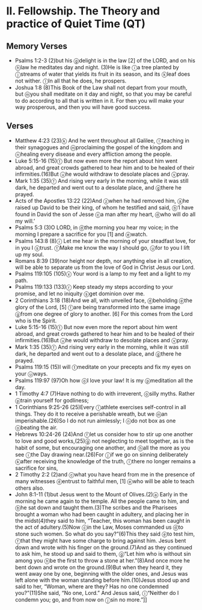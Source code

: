 #  II. Fellowship. The Theory and practice of Quiet Time (QT)

## Memory Verses
- Psalms 1:2-3 (2)<t>but his <f>ⓖ</f>delight is in the law <f>[2]</f> of the LORD, </t><t>and on his <f>ⓗ</f>law he meditates day and night. </t>(3)<pb/><t>He is like <f>ⓘ</f>a tree </t><t>planted by <f>ⓙ</f>streams of water </t><t>that yields its fruit in its season, </t><t>and its <f>ⓚ</f>leaf does not wither. </t><t><f>ⓛ</f>In all that he does, he prospers.</t>
- Joshua 1:8 (8)This Book of the Law shall not depart from your mouth, but <f>ⓜ</f>you shall meditate on it day and night, so that you may be careful to do according to all that is written in it. For then you will make your way prosperous, and then you will have good success.

## Verses
- Matthew 4:23 (23)<pb/><f>ⓚ</f> And he went throughout all Galilee, <f>ⓛ</f>teaching in their synagogues and <f>ⓜ</f>proclaiming the gospel of the kingdom and <f>ⓝ</f>healing every disease and every affliction among the people.
- Luke 5:15-16 (15)<f>ⓣ</f> But now even more the report about him went abroad, and great crowds gathered to hear him and to be healed of their infirmities.(16)But <f>ⓤ</f>he would withdraw to desolate places and <f>ⓥ</f>pray.
- Mark 1:35 (35)<pb/><f>ⓕ</f> And rising very early in the morning, while it was still dark, he departed and went out to a desolate place, and <f>ⓖ</f>there he prayed.
- Acts of the Apostles 13:22 (22)And <f>ⓩ</f>when he had removed him, <f>ⓐ</f>he raised up David to be their king, of whom he testified and said, <f>ⓑ</f>‘I have found in David the son of Jesse <f>ⓒ</f>a man after my heart, <f>ⓓ</f>who will do all my will.’
- Psalms 5:3 (3)<t>O LORD, in <f>ⓓ</f>the morning you hear my voice; </t><t>in the morning I prepare a sacrifice for you <f>[1]</f> and <f>ⓔ</f>watch. </t>
- Psalms 143:8 (8)<t><f>ⓡ</f> Let me hear in the morning of your steadfast love, </t><t>for in you I <f>ⓢ</f>trust. </t><t><f>ⓣ</f>Make me know the way I should go, </t><t><f>ⓤ</f>for to you I lift up my soul. </t>
- Romans 8:39 (39)nor height nor depth, nor anything else in all creation, will be able to separate us from the love of God in Christ Jesus our Lord.
- Psalms 119:105 (105)<pb/><t><f>ⓧ</f> Your word is a lamp to my feet </t><t>and a light to my path.</t>
- Psalms 119:133 (133)<t><f>ⓡ</f> Keep steady my steps according to your promise, </t><t>and let no iniquity <f>ⓢ</f>get dominion over me.</t>
- 2 Corinthians 3:18 (18)And we all, with unveiled face, <f>ⓓ</f>beholding <f>ⓔ</f>the glory of the Lord, <f>[5]</f> <f>ⓕ</f>are being transformed into the same image <f>ⓖ</f>from one degree of glory to another. <f>[6]</f> For this comes from the Lord who is the Spirit.
- Luke 5:15-16 (15)<f>ⓣ</f> But now even more the report about him went abroad, and great crowds gathered to hear him and to be healed of their infirmities.(16)But <f>ⓤ</f>he would withdraw to desolate places and <f>ⓥ</f>pray.
- Mark 1:35 (35)<pb/><f>ⓕ</f> And rising very early in the morning, while it was still dark, he departed and went out to a desolate place, and <f>ⓖ</f>there he prayed.
- Psalms 119:15 (15)<t>I will <f>ⓣ</f>meditate on your precepts </t><t>and fix my eyes on your <f>ⓤ</f>ways.</t>
- Psalms 119:97 (97)<pb/><t>Oh how <f>ⓞ</f>I love your law! </t><t>It is my <f>ⓟ</f>meditation all the day.</t>
- 1 Timothy 4:7 (7)Have nothing to do with irreverent, <f>ⓞ</f>silly myths. Rather <f>ⓟ</f>train yourself for godliness;
- 1 Corinthians 9:25-26 (25)Every <f>ⓛ</f>athlete exercises self-control in all things. They do it to receive a perishable wreath, but we <f>ⓜ</f>an imperishable.(26)So I do not run aimlessly; I <f>ⓝ</f>do not box as one <f>ⓞ</f>beating the air.
- Hebrews 10:24-26 (24)And <f>ⓕ</f>let us consider how to stir up one another to love and good works,(25)<f>ⓖ</f> not neglecting to meet together, as is the habit of some, but encouraging one another, and <f>ⓗ</f>all the more as you see <f>ⓘ</f>the Day drawing near.(26)<pb/>For <f>ⓙ</f>if we go on sinning deliberately <f>ⓚ</f>after receiving the knowledge of the truth, <f>ⓛ</f>there no longer remains a sacrifice for sins,
- 2 Timothy 2:2 (2)and <f>ⓒ</f>what you have heard from me in the presence of many witnesses <f>ⓓ</f>entrust to faithful men, <f>[1]</f> <f>ⓔ</f>who will be able to teach others also.
- John 8:1-11 (1)<pb/>but Jesus went to the Mount of Olives.(2)<f>ⓐ</f> Early in the morning he came again to the temple. All the people came to him, and <f>ⓑ</f>he sat down and taught them.(3)The scribes and the Pharisees brought a woman who had been caught in adultery, and placing her in the midst(4)they said to him, “Teacher, this woman has been caught in the act of adultery.(5)Now <f>ⓒ</f>in the Law, Moses commanded us <f>ⓓ</f>to stone such women. So what do you say?”(6)This they said <f>ⓔ</f>to test him, <f>ⓕ</f>that they might have some charge to bring against him. Jesus bent down and wrote with his finger on the ground.(7)And as they continued to ask him, he stood up and said to them, <J> <f>ⓖ</f>“Let him who is without sin among you <f>ⓗ</f>be the first to throw a stone at her.”</J>(8)And once more he bent down and wrote on the ground.(9)But when they heard it, they went away one by one, beginning with the older ones, and Jesus was left alone with the woman standing before him.(10)Jesus stood up and said to her, <J>“Woman, where are they? Has no one condemned you?”</J>(11)She said, “No one, Lord.” And Jesus said, <J> <f>ⓘ</f>“Neither do I condemn you; go, and from now on <f>ⓙ</f>sin no more.”</J>]]
